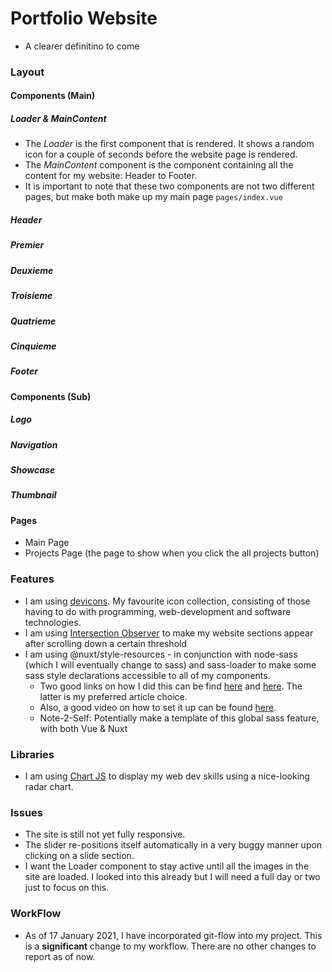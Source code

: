 # Portfolio Website
- A clearer definitino to come 
  
### Layout
#### Components (Main)
##### Loader & MainContent
- The *Loader* is the first component that is rendered. It shows a random icon for a couple of seconds before the website page is rendered.
- The *MainContent* component is the component containing all the content for my website: Header to Footer.
- It is important to note that these two components are not two different pages, but make both make up my main page ```pages/index.vue```

##### Header
##### Premier
##### Deuxieme
##### Troisieme
##### Quatrieme
##### Cinquieme
##### Footer

#### Components (Sub)
##### Logo
##### Navigation
##### Showcase
##### Thumbnail

#### Pages
  - Main Page
  - Projects Page (the page to show when you click the all projects button)

### Features
- I am using [devicons](https://devicon.dev/). My favourite icon collection, consisting of those having to do with programming, web-development and software technologies. 
- I am using [Intersection Observer](https://developer.mozilla.org/en-US/docs/Web/API/Intersection_Observer_API) to make my website sections appear after scrolling down a certain threshold
- I am using @nuxt/style-resources - in conjunction with node-sass (which I will eventually change to sass) and sass-loader to make some sass style declarations accessible to all of my components.
  - Two good links on how I did this can be find [here](https://medium.com/@wearethreebears/globally-accessible-css-and-scss-sass-in-your-nuxt-component-files-7c1c012d31bd) and [here](https://hackernoon.com/how-i-use-scss-variables-mixins-functions-globally-in-nuxt-js-projects-while-compiling-css-utilit-58bb6ff30438). The latter is my preferred article choice. 
  - Also, a good video on how to set it up can be found [here](https://www.youtube.com/watch?v=c2ciRAGJMDM&ab_channel=WatchandLearn).
  - Note-2-Self: Potentially make a template of this global sass feature, with both Vue & Nuxt


### Libraries
- I am using [Chart JS](https://www.chartjs.org/) to display my web dev skills using a nice-looking radar chart.

### Issues
- The site is still not yet fully responsive.
- The slider re-positions itself automatically in a very buggy manner upon clicking on a slide section.
- I want the Loader component to stay active until all the images in the site are loaded. I looked into this already but I will need a full day or two just to focus on this.

### WorkFlow
- As of 17 January 2021, I have incorporated git-flow into my project. This is a **significant** change to my workflow. There are no other changes to report as of now.